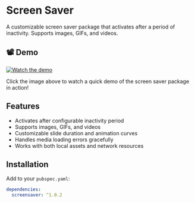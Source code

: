 # Screen Saver

A customizable screen saver package that activates after a period of inactivity. Supports images, GIFs, and videos.

## 📽️ Demo

[![Watch the demo](https://img.youtube.com/vi/DQh-tiM8e5E/0.jpg)](https://youtube.com/shorts/DQh-tiM8e5E?feature=share)

Click the image above to watch a quick demo of the screen saver package in action!

## Features

- Activates after configurable inactivity period
- Supports images, GIFs, and videos
- Customizable slide duration and animation curves
- Handles media loading errors gracefully
- Works with both local assets and network resources

## Installation

Add to your `pubspec.yaml`:

```yaml
dependencies:
  screensaver: ^1.0.2
